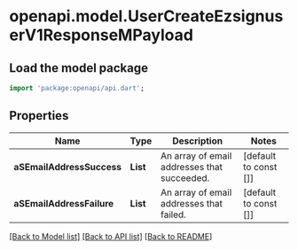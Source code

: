 # openapi.model.UserCreateEzsignuserV1ResponseMPayload

## Load the model package
```dart
import 'package:openapi/api.dart';
```

## Properties
Name | Type | Description | Notes
------------ | ------------- | ------------- | -------------
**aSEmailAddressSuccess** | **List<String>** | An array of email addresses that succeeded. | [default to const []]
**aSEmailAddressFailure** | **List<String>** | An array of email addresses that failed. | [default to const []]

[[Back to Model list]](../README.md#documentation-for-models) [[Back to API list]](../README.md#documentation-for-api-endpoints) [[Back to README]](../README.md)


